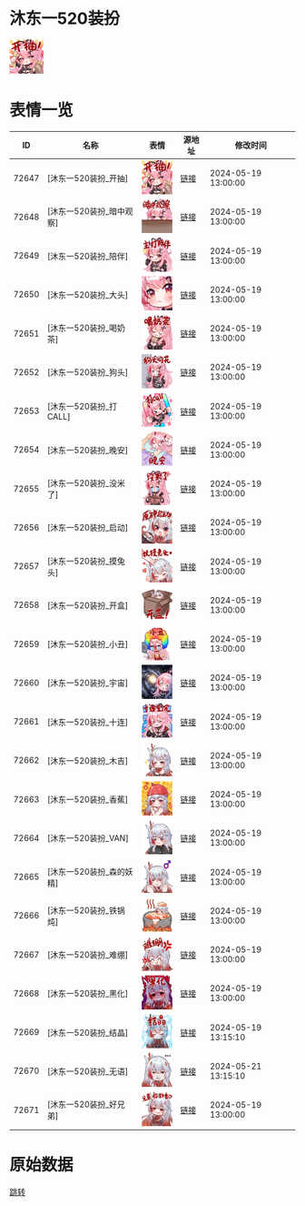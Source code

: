 # 沐东一520装扮

<img src="./cover.png" height="60" alt="cover" />

# 表情一览

|ID|名称|表情|源地址|修改时间|
|----|----|----|----|----|
|72647|[沐东一520装扮_开抽]|<img src="./pic/072647_%5B沐东一520装扮_开抽%5D.png" height="60" alt="开抽"/>|[链接](https://i0.hdslb.com/bfs/garb/a65c3a094b01b85d06fda66fab5ce7853b31bfc7.png)|2024-05-19 13:00:00|
|72648|[沐东一520装扮_暗中观察]|<img src="./pic/072648_%5B沐东一520装扮_暗中观察%5D.png" height="60" alt="暗中观察"/>|[链接](https://i0.hdslb.com/bfs/garb/78bdfc277ab2222cf8e1ff9bc12b1a8e055012a3.png)|2024-05-19 13:00:00|
|72649|[沐东一520装扮_陪伴]|<img src="./pic/072649_%5B沐东一520装扮_陪伴%5D.png" height="60" alt="陪伴"/>|[链接](https://i0.hdslb.com/bfs/garb/2c18f17bc59fc27d09b4063332ed9455c1796df2.png)|2024-05-19 13:00:00|
|72650|[沐东一520装扮_大头]|<img src="./pic/072650_%5B沐东一520装扮_大头%5D.png" height="60" alt="大头"/>|[链接](https://i0.hdslb.com/bfs/garb/ad8d636692b2b1e869c8759bba0ed410d9b37bcc.png)|2024-05-19 13:00:00|
|72651|[沐东一520装扮_喝奶茶]|<img src="./pic/072651_%5B沐东一520装扮_喝奶茶%5D.png" height="60" alt="喝奶茶"/>|[链接](https://i0.hdslb.com/bfs/garb/7874a2215770fffe43ea0bcb1648a0b84d46f4bf.png)|2024-05-19 13:00:00|
|72652|[沐东一520装扮_狗头]|<img src="./pic/072652_%5B沐东一520装扮_狗头%5D.png" height="60" alt="狗头"/>|[链接](https://i0.hdslb.com/bfs/garb/ce267c9732d85fc86edabc251814e5d13ab11ce0.png)|2024-05-19 13:00:00|
|72653|[沐东一520装扮_打CALL]|<img src="./pic/072653_%5B沐东一520装扮_打CALL%5D.png" height="60" alt="打CALL"/>|[链接](https://i0.hdslb.com/bfs/garb/282c86f9f70d75df315c2546378afe5e99ed9c4b.png)|2024-05-19 13:00:00|
|72654|[沐东一520装扮_晚安]|<img src="./pic/072654_%5B沐东一520装扮_晚安%5D.png" height="60" alt="晚安"/>|[链接](https://i0.hdslb.com/bfs/garb/7c58d18e47b3f6b07717254756b7ab8956087e0e.png)|2024-05-19 13:00:00|
|72655|[沐东一520装扮_没米了]|<img src="./pic/072655_%5B沐东一520装扮_没米了%5D.png" height="60" alt="没米了"/>|[链接](https://i0.hdslb.com/bfs/garb/9e74ab29b1951cdda9157163acbf6a01a90f9e1e.png)|2024-05-19 13:00:00|
|72656|[沐东一520装扮_启动]|<img src="./pic/072656_%5B沐东一520装扮_启动%5D.png" height="60" alt="启动"/>|[链接](https://i0.hdslb.com/bfs/garb/c042513de5115c6c149d4f05391d2c712e6da849.png)|2024-05-19 13:00:00|
|72657|[沐东一520装扮_摸兔头]|<img src="./pic/072657_%5B沐东一520装扮_摸兔头%5D.png" height="60" alt="摸兔头"/>|[链接](https://i0.hdslb.com/bfs/garb/04612cc5abd8bc0bc760e44dd8c70dac1a6456eb.png)|2024-05-19 13:00:00|
|72658|[沐东一520装扮_开盒]|<img src="./pic/072658_%5B沐东一520装扮_开盒%5D.png" height="60" alt="开盒"/>|[链接](https://i0.hdslb.com/bfs/garb/17bdba54477925b8154e2bf960763f1d986810a4.png)|2024-05-19 13:00:00|
|72659|[沐东一520装扮_小丑]|<img src="./pic/072659_%5B沐东一520装扮_小丑%5D.png" height="60" alt="小丑"/>|[链接](https://i0.hdslb.com/bfs/garb/8760c9bb897d1c9c4a4078ee4da9c348ae32ad54.png)|2024-05-19 13:00:00|
|72660|[沐东一520装扮_宇宙]|<img src="./pic/072660_%5B沐东一520装扮_宇宙%5D.png" height="60" alt="宇宙"/>|[链接](https://i0.hdslb.com/bfs/garb/9f8b5d6bab2617ffd9158990288b9a280a198653.png)|2024-05-19 13:00:00|
|72661|[沐东一520装扮_十连]|<img src="./pic/072661_%5B沐东一520装扮_十连%5D.png" height="60" alt="十连"/>|[链接](https://i0.hdslb.com/bfs/garb/f49f268f1b68b04e55a9280555276928e1b27ded.png)|2024-05-19 13:00:00|
|72662|[沐东一520装扮_木吉]|<img src="./pic/072662_%5B沐东一520装扮_木吉%5D.png" height="60" alt="木吉"/>|[链接](https://i0.hdslb.com/bfs/garb/305fd1595d84b48e933397935aa0b2fef513d0b5.png)|2024-05-19 13:00:00|
|72663|[沐东一520装扮_香蕉]|<img src="./pic/072663_%5B沐东一520装扮_香蕉%5D.png" height="60" alt="香蕉"/>|[链接](https://i0.hdslb.com/bfs/garb/5a68008cf03108a6bc90f17e32948ccb62f373f8.png)|2024-05-19 13:00:00|
|72664|[沐东一520装扮_VAN]|<img src="./pic/072664_%5B沐东一520装扮_VAN%5D.png" height="60" alt="VAN"/>|[链接](https://i0.hdslb.com/bfs/garb/b3e137779852a2e0917e7136cf47b29f3cec2a25.png)|2024-05-19 13:00:00|
|72665|[沐东一520装扮_森的妖精]|<img src="./pic/072665_%5B沐东一520装扮_森的妖精%5D.png" height="60" alt="森的妖精"/>|[链接](https://i0.hdslb.com/bfs/garb/95432a8ec0f6fa63adbc96fee10602d61ff1c656.png)|2024-05-19 13:00:00|
|72666|[沐东一520装扮_铁锅炖]|<img src="./pic/072666_%5B沐东一520装扮_铁锅炖%5D.png" height="60" alt="铁锅炖"/>|[链接](https://i0.hdslb.com/bfs/garb/c41a5c531403bc806a108fa1c0ed1540479d6c7f.png)|2024-05-19 13:00:00|
|72667|[沐东一520装扮_难绷]|<img src="./pic/072667_%5B沐东一520装扮_难绷%5D.png" height="60" alt="难绷"/>|[链接](https://i0.hdslb.com/bfs/garb/a805d4672693b51f41fcd8c65706072a98aa9d88.png)|2024-05-19 13:00:00|
|72668|[沐东一520装扮_黑化]|<img src="./pic/072668_%5B沐东一520装扮_黑化%5D.png" height="60" alt="黑化"/>|[链接](https://i0.hdslb.com/bfs/garb/942709edb4ccdfeb290a3f41bbe14e4f0035546b.png)|2024-05-19 13:00:00|
|72669|[沐东一520装扮_结晶]|<img src="./pic/072669_%5B沐东一520装扮_结晶%5D.png" height="60" alt="结晶"/>|[链接](https://i0.hdslb.com/bfs/garb/1b9b936394c5953171cb738897f0a6260e107780.png)|2024-05-19 13:15:10|
|72670|[沐东一520装扮_无语]|<img src="./pic/072670_%5B沐东一520装扮_无语%5D.png" height="60" alt="无语"/>|[链接](https://i0.hdslb.com/bfs/garb/1485d967d7004949c15cf22815efe42e4dd689ad.png)|2024-05-21 13:15:10|
|72671|[沐东一520装扮_好兄弟]|<img src="./pic/072671_%5B沐东一520装扮_好兄弟%5D.png" height="60" alt="好兄弟"/>|[链接](https://i0.hdslb.com/bfs/garb/f5807885d2fca52eeb072b22d621d2f31cdd64b7.png)|2024-05-19 13:00:00|

# 原始数据

[跳转](./raw.json)

